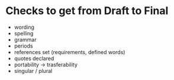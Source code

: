 # Checks to get from Draft to Final

* wording
* spelling
* grammar
* periods
* references set (requirements, defined words)
* quotes declared
* portability → trasferability
* singular / plural

